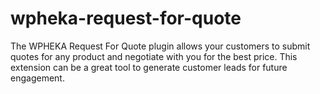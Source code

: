 # wpheka-request-for-quote
The WPHEKA Request For Quote plugin allows your customers to submit quotes for any product and negotiate with you for the best price. This extension can be a great tool to generate customer leads for future engagement.
